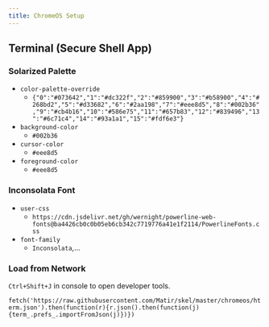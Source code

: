 ```yaml
---
title: ChromeOS Setup
---
```


## Terminal (Secure Shell App) ##

### Solarized Palette ###

* `color-palette-override`
  * `{"0":"#073642","1":"#dc322f","2":"#859900","3":"#b58900","4":"#268bd2","5":"#d33682","6":"#2aa198","7":"#eee8d5","8":"#002b36","9":"#cb4b16","10":"#586e75","11":"#657b83","12":"#839496","13":"#6c71c4","14":"#93a1a1","15":"#fdf6e3"}`
* `background-color`
  * `#002b36`
* `cursor-color`
  * `#eee8d5`
* `foreground-color`
  * `#eee8d5`

### Inconsolata Font ###

* `user-css`
  * `https://cdn.jsdelivr.net/gh/wernight/powerline-web-fonts@ba4426cb0c0b05eb6cb342c7719776a41e1f2114/PowerlineFonts.css`
* `font-family`
  * `Inconsolata`,...

### Load from Network ###

`Ctrl+Shift+J` in console to open developer tools.

`fetch('https://raw.githubusercontent.com/Matir/skel/master/chromeos/hterm.json').then(function(r){r.json().then(function(j){term_.prefs_.importFromJson(j)})})`
